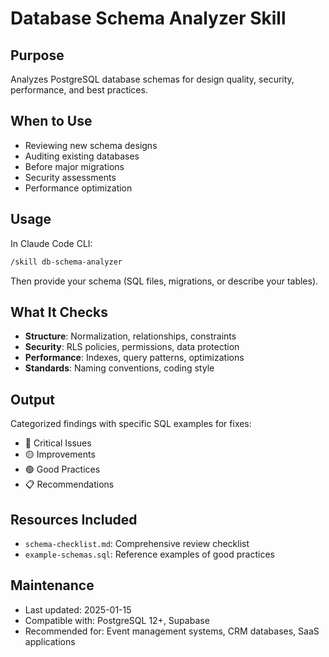 # Database Schema Analyzer Skill

## Purpose
Analyzes PostgreSQL database schemas for design quality, security, performance, and best practices.

## When to Use
- Reviewing new schema designs
- Auditing existing databases
- Before major migrations
- Security assessments
- Performance optimization

## Usage
In Claude Code CLI:
```bash
/skill db-schema-analyzer
```

Then provide your schema (SQL files, migrations, or describe your tables).

## What It Checks
- **Structure**: Normalization, relationships, constraints
- **Security**: RLS policies, permissions, data protection
- **Performance**: Indexes, query patterns, optimizations
- **Standards**: Naming conventions, coding style

## Output
Categorized findings with specific SQL examples for fixes:
- 🔴 Critical Issues
- 🟡 Improvements
- 🟢 Good Practices
- 📋 Recommendations

## Resources Included
- `schema-checklist.md`: Comprehensive review checklist
- `example-schemas.sql`: Reference examples of good practices

## Maintenance
- Last updated: 2025-01-15
- Compatible with: PostgreSQL 12+, Supabase
- Recommended for: Event management systems, CRM databases, SaaS applications
